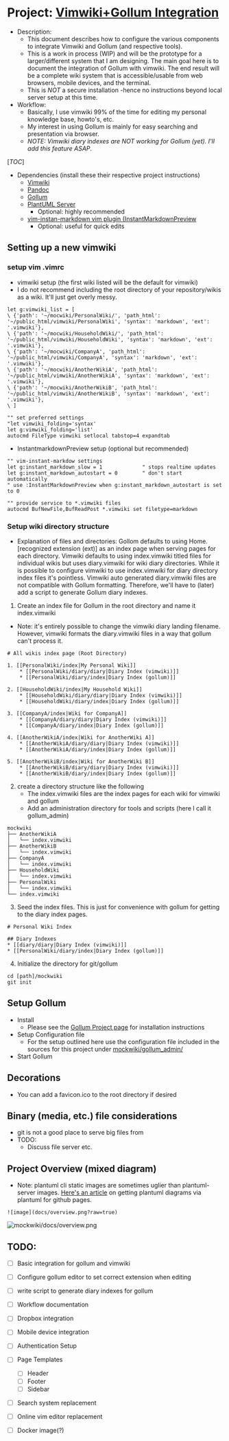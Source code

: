 # Project: [Vimwiki+Gollum Integration](https://github.com/karlredman/Vimwiki-Gollum-Integration)
* Description:
	* This document describes how to configure the various components to integrate Vimwiki and Gollum (and respective tools).
	* This is a work in process (WIP) and will be the prototype for a larger/different system that I am designing. The main goal here is to document the integration of Gollum with vimwiki. The end result will be a complete wiki system that is accessible/usable from web browsers, mobile devices, and the terminal.
	* This is *NOT* a secure installation -hence no instructions beyond local server setup at this time.
* Workflow:
	* Basically, I use vimwiki 99% of the time for editing my personal knowledge base, howto's, etc. 
	* My interest in using Gollum is mainly for easy searching and presentation via browser.
    * *NOTE: Vimwiki diary indexes are NOT working for Gollum (yet). I'll add this feature ASAP*.

[_TOC_]

* Dependencies (install these their respective project instructions)
    * [Vimwiki](https://github.com/vimwiki/vimwiki)
    * [Pandoc](http://pandoc.org/installing.html)
    * [Gollum](https://github.com/gollum/gollum)
	* [PlantUML Server](https://github.com/gollum/gollum/wiki/Custom-PlantUML-Server)
		* Optional: highly recommended
    * [vim-instan-markdown vim plugin (InstantMarkdownPreview](https://github.com/suan/vim-instant-markdown)
		* Optional: useful for quick edits

## Setting up a new vimwiki

### setup vim .vimrc
* vimwiki setup (the first wiki listed will be the default for vimwiki)
* I do not recommend including the root directory of your repository/wikis as a wiki. It'll just get overly messy.
```
let g:vimwiki_list = [
\ {'path': '~/mocwiki/PersonalWiki/', 'path_html': '~/public_html/vimwiki/PersonalWiki', 'syntax': 'markdown', 'ext': '.vimwiki'},
\ {'path': '~/mocwiki/HouseholdWiki/', 'path_html': '~/public_html/vimwiki/HouseholdWiki', 'syntax': 'markdown', 'ext': '.vimwiki'},
\ {'path': '~/mocwiki/CompanyA', 'path_html': '~/public_html/vimwiki/CompanyA', 'syntax': 'markdown', 'ext': '.vimwiki'},
\ {'path': '~/mocwiki/AnotherWikiA', 'path_html': '~/public_html/vimwiki/AnotherWikiA', 'syntax': 'markdown', 'ext': '.vimwiki'},
\ {'path': '~/mocwiki/AnotherWikiB', 'path_html': '~/public_html/vimwiki/AnotherWikiB', 'syntax': 'markdown', 'ext': '.vimwiki'},
\ ]

"" set preferred settings
"let vimwiki_folding='syntax'
let g:vimwiki_folding='list'
autocmd FileType vimwiki setlocal tabstop=4 expandtab
```

* InstantmarkdownPreview setup (optional but recommended)
```
"" vim-instant-markdow settings
let g:instant_markdown_slow = 1             " stops realtime updates
let g:instant_markdown_autostart = 0        " don't start automatically
" use :InstantMarkdownPreview when g:instant_markdown_autostart is set to 0

"" provide service to *.vimwiki files
autocmd BufNewFile,BufReadPost *.vimwiki set filetype=markdown
```

### Setup wiki directory structure
* Explanation of files and directories: Gollom defaults to using Home.[recognized extension (ext)] as an index page when serving pages for each directory. Vimwiki defaults to using index.vimwiki titled files for individual wikis but uses diary.vimwiki for wiki diary directories. While it is possible to configure vimwiki to use index.vimwiki for diary directory index files it's pointless. Vimwiki auto generated diary.vimwiki files are not compatible with Gollum formatting. Therefore, we'll have to (later) add a script to generate Gollum diary indexes. 

1. Create an index file for Gollum in the root directory and name it index.vimwiki
* Note: it's entirely possible to change the vimwiki diary landing filename. However, vimwiki formats the diary.vimwiki files in a way that gollum can't process it.
```
# All wikis index page (Root Directory)

1. [[PersonalWiki/index|My Personal Wiki]]
    * [[PersonalWiki/diary/diary|Diary Index (vimwiki)]]
    * [[PersonalWiki/diary/index|Diary Index (gollum)]]

2. [[HouseholdWiki/index|My Household Wiki]]
    * [[HouseholdWiki/diary/diary|Diary Index (vimwiki)]]
    * [[HouseholdWiki/diary/index|Diary Index (gollum)]]

3. [[CompanyA/index|Wiki for CompanyA]]
    * [[CompanyA/diary/diary|Diary Index (vimwiki)]]
    * [[CompanyA/diary/index|Diary Index (gollum)]]

4. [[AnotherWikiA/index|Wiki for AnotherWiki A]]
    * [[AnotherWikiA/diary/diary|Diary Index (vimwiki)]]
    * [[AnotherWikiA/diary/index|Diary Index (gollum)]]

5. [[AnotherWikiB/index|Wiki for AnotherWiki B]]
    * [[AnotherWikiB/diary/diary|Diary Index (vimwiki)]]
    * [[AnotherWikiB/diary/index|Diary Index (gollum)]]
```

2. create a directory structure like the following
    * The index.vimwiki files are the index pages for each wiki for vimwiki and gollum
    * Add an administration directory for tools and scripts (here I call it gollum_admin)
```
mockwiki
├── AnotherWikiA
│   └── index.vimwiki
├── AnotherWikiB
│   └── index.vimwiki
├── CompanyA
│   └── index.vimwiki
├── HouseholdWiki
│   └── index.vimwiki
├── PersonalWiki
│   └── index.vimwiki
└── index.vimwiki
```

3. Seed the index files. This is just for convenience with gollum for getting to the diary index pages.
```
# Personal Wiki Index

## Diary Indexes
* [[diary/diary|Diary Index (vimwiki)]]
* [[PersonalWiki/diary/index|Diary Index (gollum)]]

```

4. Initialize the directory for git/gollum
```
cd [path]/mockwiki
git init
```

## Setup Gollum
* Install
	* Please see the [Gollum Project page](https://github.com/gollum/gollum) for installation instructions
* Setup Configuration file
	* For the setup outlined here use the configuration file included in the sources for this project under [mockwiki/gollum_admin/](https://github.com/karlredman/Vimwiki-Gollum-Integration/blob/master/mockwiki/gollum_admin/config.rb)
* Start Gollum

## Decorations
* You can add a favicon.ico to the root directory if desired

## Binary (media, etc.) file considerations
* git is not a good place to serve big files from
* TODO:
    * Discuss file server etc.


## Project Overview (mixed diagram)
* Note: plantuml cli static images are sometimes uglier than plantuml-server images. [Here's an article](https://stackoverflow.com/questions/32203610/how-to-integrate-uml-diagrams-into-gitlab-or-github?rq=1) on getting plantuml diagrams via plantuml for github pages.
```
![image](docs/overview.png?raw=true)
```


![mockwiki/docs/overview.png](http://www.plantuml.com/plantuml/svg/3ShB3SCm203GLTe1OkvTeCe2lLC79IXy8Wpn-kqxloTRbzgeGXv7vZLU086pxPn7VMjGTBSaozPTuSIGe4tHuCCw-UJbxIAbo_fFUs2o6oYEf83D-m2_AMwcsIv1orBv0G00)


## TODO:
* [ ] Basic integration for gollum and vimwiki
* [ ] Configure gollum editor to set correct extension when editing
* [ ] write script to generate diary indexes for gollum
* [ ] Workflow documentation
* [ ] Dropbox integration
* [ ] Mobile device integration
* [ ] Authentication Setup
* [ ] Page Templates
	* [ ] Header
	* [ ] Footer
	* [ ] Sidebar
* [ ] Search system replacement
* [ ] Online vim editor replacement
* [ ] Docker image(?)

